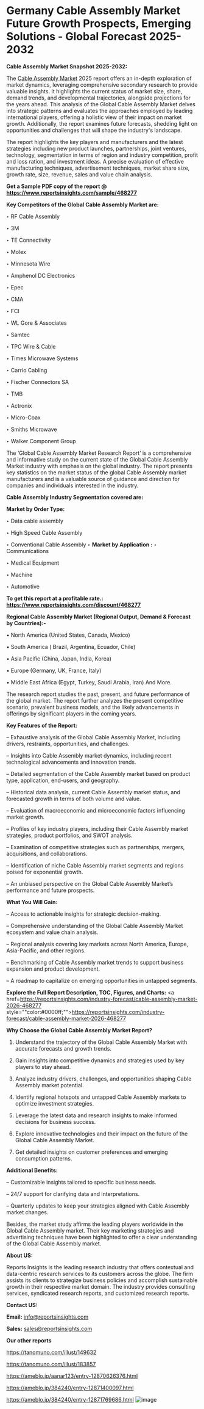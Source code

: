 # Germany Cable Assembly Market Future Growth Prospects, Emerging Solutions - Global Forecast 2025-2032

<strong>Cable Assembly Market Snapshot 2025-2032:</strong>

The <a href=https://www.reportsinsights.com/sample/468277>Cable Assembly Market</a> 2025 report offers an in-depth exploration of market dynamics, leveraging comprehensive secondary research to provide valuable insights. It highlights the current status of market size, share, demand trends, and developmental trajectories, alongside projections for the years ahead. This analysis of the Global Cable Assembly Market delves into strategic patterns and evaluates the approaches employed by leading international players, offering a holistic view of their impact on market growth. Additionally, the report examines future forecasts, shedding light on opportunities and challenges that will shape the industry's landscape.

The report highlights the key players and manufacturers and the latest strategies including new product launches, partnerships, joint ventures, technology, segmentation in terms of region and industry competition, profit and loss ration, and investment ideas. A precise evaluation of effective manufacturing techniques, advertisement techniques, market share size, growth rate, size, revenue, sales and value chain analysis.

<strong>Get a Sample PDF copy of the report @ <a href=https://www.reportsinsights.com/sample/468277 style=color:#0000ff;>https://www.reportsinsights.com/sample/468277</a></strong>

<strong>Key Competitors of the Global Cable Assembly Market are:</strong>

‣ RF Cable Assembly

‣ 3M

‣ TE Connectivity

‣ Molex

‣ Minnesota Wire

‣ Amphenol DC Electronics

‣ Epec

‣ CMA

‣ FCI

‣ WL Gore & Associates

‣ Samtec

‣ TPC Wire & Cable

‣ Times Microwave Systems

‣ Carrio Cabling

‣ Fischer Connectors SA

‣ TMB

‣ Actronix

‣ Micro-Coax

‣ Smiths Microwave

‣ Walker Component Group

The ‘Global Cable Assembly Market Research Report’ is a comprehensive and informative study on the current state of the Global Cable Assembly Market industry with emphasis on the global industry. The report presents key statistics on the market status of the global Cable Assembly market manufacturers and is a valuable source of guidance and direction for companies and individuals interested in the industry.

<strong>Cable Assembly Industry Segmentation covered are:</strong>

<strong>Market by Order Type: </strong>

‣ Data cable assembly

‣ High Speed Cable Assembly

‣ Conventional Cable Assembly
‣ 
<strong>Market by Application :</strong>
‣ Communications

‣ Medical Equipment

‣ Machine

‣ Automotive

<strong>To get this report at a profitable rate.: <a href=https://www.reportsinsights.com/discount/468277 style=color:#0000ff;>https://www.reportsinsights.com/discount/468277</a></strong>

<strong>Regional Cable Assembly Market (Regional Output, Demand &amp; Forecast by Countries):-</strong>

• North America (United States, Canada, Mexico)

• South America ( Brazil, Argentina, Ecuador, Chile)

• Asia Pacific (China, Japan, India, Korea)

• Europe (Germany, UK, France, Italy)

• Middle East Africa (Egypt, Turkey, Saudi Arabia, Iran) And More.

The research report studies the past, present, and future performance of the global market. The report further analyzes the present competitive scenario, prevalent business models, and the likely advancements in offerings by significant players in the coming years.

<strong>Key Features of the Report:</strong>

– Exhaustive analysis of the Global Cable Assembly Market, including drivers, restraints, opportunities, and challenges.

– Insights into Cable Assembly market dynamics, including recent technological advancements and innovation trends.

– Detailed segmentation of the Cable Assembly market based on product type, application, end-users, and geography.

– Historical data analysis, current Cable Assembly market status, and forecasted growth in terms of both volume and value.

– Evaluation of macroeconomic and microeconomic factors influencing market growth.

– Profiles of key industry players, including their Cable Assembly market strategies, product portfolios, and SWOT analysis.

– Examination of competitive strategies such as partnerships, mergers, acquisitions, and collaborations.

– Identification of niche Cable Assembly market segments and regions poised for exponential growth.

– An unbiased perspective on the Global Cable Assembly Market’s performance and future prospects.

<strong>What You Will Gain:</strong>

– Access to actionable insights for strategic decision-making.

– Comprehensive understanding of the Global Cable Assembly Market ecosystem and value chain analysis.

– Regional analysis covering key markets across North America, Europe, Asia-Pacific, and other regions.

– Benchmarking of Cable Assembly market trends to support business expansion and product development.

– A roadmap to capitalize on emerging opportunities in untapped segments.

<strong>Explore the Full Report Description, TOC, Figures, and Charts:</strong>
<a href=https://reportsinsights.com/industry-forecast/cable-assembly-market-2026-468277 style=""color:#0000ff;"">https://reportsinsights.com/industry-forecast/cable-assembly-market-2026-468277</a>

<strong>Why Choose the Global Cable Assembly Market Report?</strong>

1. Understand the trajectory of the Global Cable Assembly Market with accurate forecasts and growth trends.

2. Gain insights into competitive dynamics and strategies used by key players to stay ahead.

3. Analyze industry drivers, challenges, and opportunities shaping Cable Assembly market potential.

4. Identify regional hotspots and untapped Cable Assembly markets to optimize investment strategies.

5. Leverage the latest data and research insights to make informed decisions for business success.

6. Explore innovative technologies and their impact on the future of the Global Cable Assembly Market.

7. Get detailed insights on customer preferences and emerging consumption patterns.

<strong>Additional Benefits:</strong>

– Customizable insights tailored to specific business needs.

– 24/7 support for clarifying data and interpretations.

– Quarterly updates to keep your strategies aligned with Cable Assembly market changes.

Besides, the market study affirms the leading players worldwide in the Global Cable Assembly market. Their key marketing strategies and advertising techniques have been highlighted to offer a clear understanding of the Global Cable Assembly market.

<strong><strong>About US</strong>:</strong>

Reports Insights is the leading research industry that offers contextual and data-centric research services to its customers across the globe. The firm assists its clients to strategize business policies and accomplish sustainable growth in their respective market domain. The industry provides consulting services, syndicated research reports, and customized research reports.

<strong>Contact US:</strong>

<p class=><b>Email:</b> <a href=mailto:info@reportsinsights.com>info@reportsinsights.com</a></p>
<p class=><b>Sales:</b> <a href=mailto:sales@reportsinsights.com>sales@reportsinsights.com</a></p>

<strong>Our other reports</strong>

<a href=https://tanomuno.com/illust/149632>https://tanomuno.com/illust/149632</a>

<a href=https://tanomuno.com/illust/183857>https://tanomuno.com/illust/183857</a>

<a href=https://ameblo.jp/aanar123/entry-12870626376.html>https://ameblo.jp/aanar123/entry-12870626376.html</a>

<a href=https://ameblo.jp/384240/entry-12871400097.html>https://ameblo.jp/384240/entry-12871400097.html</a>

<a href=https://ameblo.jp/384240/entry-12871769686.html>https://ameblo.jp/384240/entry-12871769686.html</a>
![image](https://github.com/user-attachments/assets/74a3f624-bf4d-4f9d-b1f3-37a41bcd05e9)
